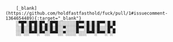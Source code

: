                 
        [_blank](https://github.com/holdfastfasthold/fuck/pull/1#issuecomment-1364654489){:target="_blank"}
        ░▀█▀░█▀█░█▀▄░█▀█░░░░░░░█▀▀░█░█░█▀▀░█░█
        ░░█░░█░█░█░█░█░█░░▀░░░░█▀▀░█░█░█░░░█▀▄
        ░░▀░░▀▀▀░▀▀░░▀▀▀░░▀░░░░▀░░░▀▀▀░▀▀▀░▀░▀
